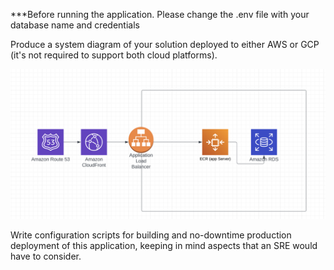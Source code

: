 
***Before running the application.
Please change the .env file with your database name and credentials


Produce a system diagram of your solution deployed to either AWS or GCP (it's not
required to support both cloud platforms).


![Screenshot](arch.png)


 Write configuration scripts for building and no-downtime production deployment of this application, keeping in mind aspects that an SRE would have to consider.